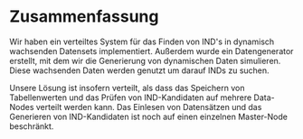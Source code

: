 # Zusammenfassung

Wir haben ein verteiltes System für das Finden von IND's in dynamisch wachsenden Datensets implementiert. Außerdem wurde ein Datengenerator erstellt, mit dem wir die Generierung von dynamischen Daten simulieren. Diese wachsenden Daten werden genutzt um darauf INDs zu suchen.

Unsere Lösung ist insofern verteilt, als dass das Speichern von Tabellenwerten und das Prüfen von IND-Kandidaten auf mehrere Data-Nodes verteilt werden kann. Das Einlesen von Datensätzen und das Generieren von IND-Kandidaten ist noch auf einen einzelnen Master-Node beschränkt. 
